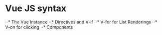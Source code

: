 # Vue JS syntax

⋅⋅* The Vue Instance
⋅⋅* Directives and V-if
⋅⋅* V-for for List Renderings
⋅⋅* V-on for clicking
⋅⋅* Components
